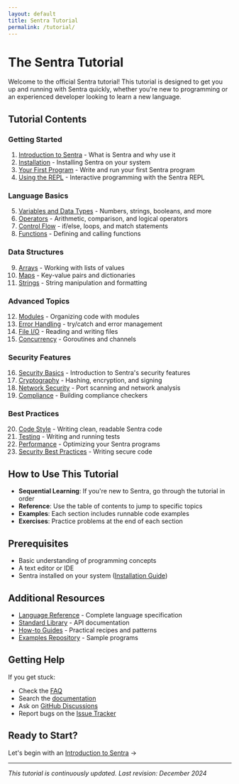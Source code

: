 ```yaml
---
layout: default
title: Sentra Tutorial
permalink: /tutorial/
---
```


# The Sentra Tutorial

Welcome to the official Sentra tutorial! This tutorial is designed to get you up and running with Sentra quickly, whether you're new to programming or an experienced developer looking to learn a new language.

## Tutorial Contents

### Getting Started
1. [Introduction to Sentra](/tutorial/introduction/) - What is Sentra and why use it
2. [Installation](/tutorial/installation/) - Installing Sentra on your system
3. [Your First Program](/tutorial/first-program/) - Write and run your first Sentra program
4. [Using the REPL](/tutorial/repl/) - Interactive programming with the Sentra REPL

### Language Basics
5. [Variables and Data Types](/tutorial/data-types/) - Numbers, strings, booleans, and more
6. [Operators](/tutorial/operators/) - Arithmetic, comparison, and logical operators
7. [Control Flow](/tutorial/control-flow/) - if/else, loops, and match statements
8. [Functions](/tutorial/functions/) - Defining and calling functions

### Data Structures
9. [Arrays](/tutorial/arrays/) - Working with lists of values
10. [Maps](/tutorial/maps/) - Key-value pairs and dictionaries
11. [Strings](/tutorial/strings/) - String manipulation and formatting

### Advanced Topics
12. [Modules](/tutorial/modules/) - Organizing code with modules
13. [Error Handling](/tutorial/error-handling/) - try/catch and error management
14. [File I/O](/tutorial/file-io/) - Reading and writing files
15. [Concurrency](/tutorial/concurrency/) - Goroutines and channels

### Security Features
16. [Security Basics](/tutorial/security-basics/) - Introduction to Sentra's security features
17. [Cryptography](/tutorial/cryptography/) - Hashing, encryption, and signing
18. [Network Security](/tutorial/network-security/) - Port scanning and network analysis
19. [Compliance](/tutorial/compliance/) - Building compliance checkers

### Best Practices
20. [Code Style](/tutorial/style-guide/) - Writing clean, readable Sentra code
21. [Testing](/tutorial/testing/) - Writing and running tests
22. [Performance](/tutorial/performance/) - Optimizing your Sentra programs
23. [Security Best Practices](/tutorial/security-practices/) - Writing secure code

## How to Use This Tutorial

- **Sequential Learning**: If you're new to Sentra, go through the tutorial in order
- **Reference**: Use the table of contents to jump to specific topics
- **Examples**: Each section includes runnable code examples
- **Exercises**: Practice problems at the end of each section

## Prerequisites

- Basic understanding of programming concepts
- A text editor or IDE
- Sentra installed on your system ([Installation Guide](/tutorial/installation/))

## Additional Resources

- [Language Reference](/reference/) - Complete language specification
- [Standard Library](/library/) - API documentation
- [How-to Guides](/guide/) - Practical recipes and patterns
- [Examples Repository](https://github.com/sentra-language/examples) - Sample programs

## Getting Help

If you get stuck:

- Check the [FAQ](/faq/)
- Search the [documentation](/search/)
- Ask on [GitHub Discussions](https://github.com/sentra-language/sentra/discussions)
- Report bugs on the [Issue Tracker](https://github.com/sentra-language/sentra/issues)

## Ready to Start?

Let's begin with an [Introduction to Sentra](/tutorial/introduction/) →

---

*This tutorial is continuously updated. Last revision: December 2024*